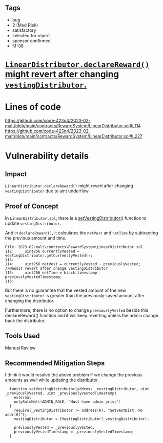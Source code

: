 ## Tags

- bug
- 2 (Med Risk)
- satisfactory
- selected for report
- sponsor confirmed
- M-08

# [`LinearDistributor.declareReward()` might revert after changing `vestingDistributor`.](https://github.com/code-423n4/2023-02-malt-findings/issues/28) 

# Lines of code

https://github.com/code-423n4/2023-02-malt/blob/main/contracts/RewardSystem/LinearDistributor.sol#L114
https://github.com/code-423n4/2023-02-malt/blob/main/contracts/RewardSystem/LinearDistributor.sol#L227


# Vulnerability details

## Impact
`LinearDistributor.declareReward()` might revert after changing `vestingDistributor` due to uint underflow.

## Proof of Concept
In `LinearDistributor.sol`, there is a [setVestingDistributor()](https://github.com/code-423n4/2023-02-malt/blob/main/contracts/RewardSystem/LinearDistributor.sol#L222-L228) function to update `vestingDistributor`.

And in `declareReward()`, it calculates the `netVest` and `netTime` by subtracting the previous amount and time.

```solidity
File: 2023-02-malt\contracts\RewardSystem\LinearDistributor.sol
112:     uint256 currentlyVested = vestingDistributor.getCurrentlyVested();
113: 
114:     uint256 netVest = currentlyVested - previouslyVested; //@audit revert after change vestingDistributor
115:     uint256 netTime = block.timestamp - previouslyVestedTimestamp;
116: 
```

But there is no guarantee that the vested amount of the new `vestingDistributor` is greater than the previously saved amount after changing the distributor.

Furthermore, there is no option to change `previouslyVested` beside this declareReward() function and it will keep reverting unless the admin change back the distributor.

## Tools Used
Manual Review

## Recommended Mitigation Steps
I think it would resolve the above problem if we change the previous amounts as well while updating the distributor.

```solidity
  function setVestingDistributor(address _vestingDistributor, uint _previouslyVested, uint _previouslyVestedTimestamp)
    external
    onlyRoleMalt(ADMIN_ROLE, "Must have admin privs")
  {
    require(_vestingDistributor != address(0), "SetVestDist: No addr(0)");
    vestingDistributor = IVestingDistributor(_vestingDistributor);

    previouslyVested = _previouslyVested;
    previouslyVestedTimestamp = _previouslyVestedTimestamp;
  }
```
